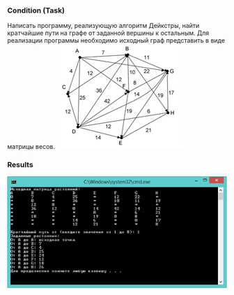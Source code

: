 ### Condition (Task)
Написать программу, реализующую алгоритм Дейкстры, найти кратчайшие пути на графе от заданной вершины к остальным. Для реализации программы необходимо исходный граф представить в виде матрицы весов.
![graph](graph.png)

### Results
![Results](screen.png)